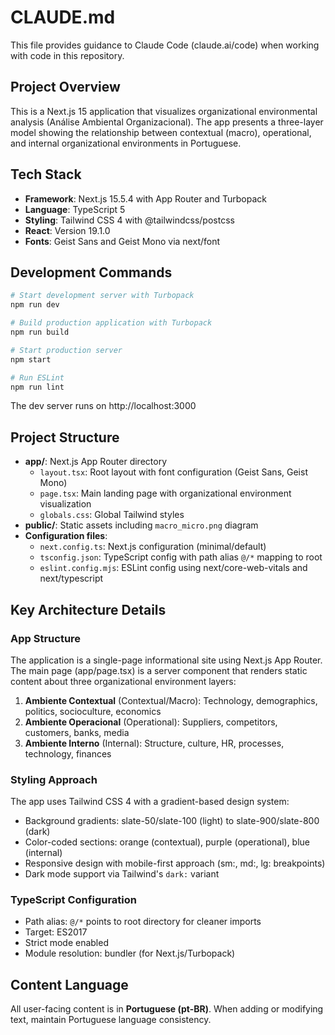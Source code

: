 # CLAUDE.md

This file provides guidance to Claude Code (claude.ai/code) when working with code in this repository.

## Project Overview

This is a Next.js 15 application that visualizes organizational environmental analysis (Análise Ambiental Organizacional). The app presents a three-layer model showing the relationship between contextual (macro), operational, and internal organizational environments in Portuguese.

## Tech Stack

- **Framework**: Next.js 15.5.4 with App Router and Turbopack
- **Language**: TypeScript 5
- **Styling**: Tailwind CSS 4 with @tailwindcss/postcss
- **React**: Version 19.1.0
- **Fonts**: Geist Sans and Geist Mono via next/font

## Development Commands

```bash
# Start development server with Turbopack
npm run dev

# Build production application with Turbopack
npm run build

# Start production server
npm start

# Run ESLint
npm run lint
```

The dev server runs on http://localhost:3000

## Project Structure

- **app/**: Next.js App Router directory
  - `layout.tsx`: Root layout with font configuration (Geist Sans, Geist Mono)
  - `page.tsx`: Main landing page with organizational environment visualization
  - `globals.css`: Global Tailwind styles
- **public/**: Static assets including `macro_micro.png` diagram
- **Configuration files**:
  - `next.config.ts`: Next.js configuration (minimal/default)
  - `tsconfig.json`: TypeScript config with path alias `@/*` mapping to root
  - `eslint.config.mjs`: ESLint config using next/core-web-vitals and next/typescript

## Key Architecture Details

### App Structure
The application is a single-page informational site using Next.js App Router. The main page (app/page.tsx) is a server component that renders static content about three organizational environment layers:

1. **Ambiente Contextual** (Contextual/Macro): Technology, demographics, politics, socioculture, economics
2. **Ambiente Operacional** (Operational): Suppliers, competitors, customers, banks, media
3. **Ambiente Interno** (Internal): Structure, culture, HR, processes, technology, finances

### Styling Approach
The app uses Tailwind CSS 4 with a gradient-based design system:
- Background gradients: slate-50/slate-100 (light) to slate-900/slate-800 (dark)
- Color-coded sections: orange (contextual), purple (operational), blue (internal)
- Responsive design with mobile-first approach (sm:, md:, lg: breakpoints)
- Dark mode support via Tailwind's `dark:` variant

### TypeScript Configuration
- Path alias: `@/*` points to root directory for cleaner imports
- Target: ES2017
- Strict mode enabled
- Module resolution: bundler (for Next.js/Turbopack)

## Content Language

All user-facing content is in **Portuguese (pt-BR)**. When adding or modifying text, maintain Portuguese language consistency.

